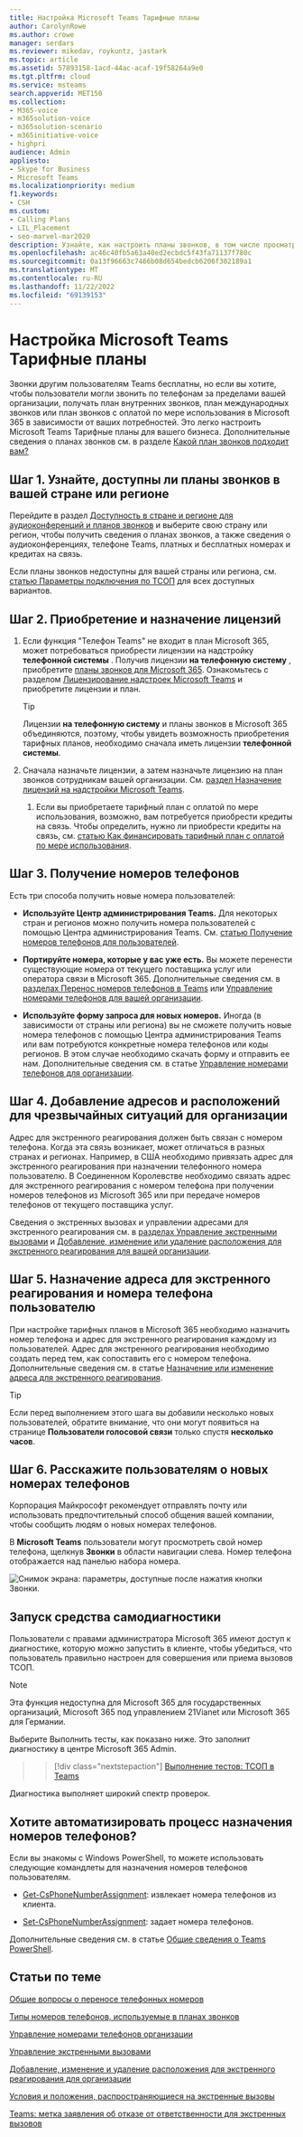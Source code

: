```yaml
---
title: Настройка Microsoft Teams Тарифные планы
author: CarolynRowe
ms.author: crowe
manager: serdars
ms.reviewer: mikedav, roykuntz, jastark
ms.topic: article
ms.assetid: 57893158-1acd-44ac-acaf-19f58264a9e0
ms.tgt.pltfrm: cloud
ms.service: msteams
search.appverid: MET150
ms.collection:
- M365-voice
- m365solution-voice
- m365solution-scenario
- m365initiative-voice
- highpri
audience: Admin
appliesto:
- Skype for Business
- Microsoft Teams
ms.localizationpriority: medium
f1.keywords:
- CSH
ms.custom:
- Calling Plans
- LIL_Placement
- seo-marvel-mar2020
description: Узнайте, как настроить планы звонков, в том числе просматривать планы, доступные в вашем регионе, покупать & назначать лицензии, получать номера телефонов и добавлять адреса для экстренного реагирования & местах.
ms.openlocfilehash: ac46c40fb5a63a40ed2ecbdc5f43fa71137f780c
ms.sourcegitcommit: 0a13f96663c7466b08d654bedcb6206f302189a1
ms.translationtype: MT
ms.contentlocale: ru-RU
ms.lasthandoff: 11/22/2022
ms.locfileid: "69139153"
---
```

# <a name="set-up-microsoft-teams-calling-plans"></a>Настройка Microsoft Teams Тарифные планы

Звонки другим пользователям Teams бесплатны, но если вы хотите, чтобы пользователи могли звонить по телефонам за пределами вашей организации, получать план внутренних звонков, план международных звонков или план звонков с оплатой по мере использования в Microsoft 365 в зависимости от ваших потребностей. Это легко настроить Microsoft Teams Тарифные планы для вашего бизнеса.  Дополнительные сведения о планах звонков см. в разделе [Какой план звонков подходит вам?](calling-plan-landing-page.md)

## <a name="step-1-find-out-if-calling-plans-are-available-in-your-countryregion"></a>Шаг 1. Узнайте, доступны ли планы звонков в вашей стране или регионе

Перейдите в раздел [Доступность в стране и регионе для аудиоконференций и планов звонков](country-and-region-availability-for-audio-conferencing-and-calling-plans/country-and-region-availability-for-audio-conferencing-and-calling-plans.md) и выберите свою страну или регион, чтобы получить сведения о планах звонков, а также сведения о аудиоконференциях, телефоне Teams, платных и бесплатных номерах и кредитах на связь.

Если планы звонков недоступны для вашей страны или региона, см. [статью Параметры подключения по ТСОП](pstn-connectivity.md) для всех доступных вариантов.
  
## <a name="step-2-buy-and-assign-licenses"></a>Шаг 2. Приобретение и назначение лицензий

1. Если функция "Телефон Teams" не входит в план Microsoft 365, может потребоваться приобрести лицензии на надстройку **телефонной системы** . Получив лицензии **на телефонную систему** , приобретите [планы звонков для Microsoft 365](calling-plans-for-office-365.md). Ознакомьтесь с разделом [Лицензирование надстроек Microsoft Teams](./teams-add-on-licensing/microsoft-teams-add-on-licensing.md) и приобретите лицензии и план.

    > [!TIP]
    > Лицензии **на телефонную систему** и планы звонков в Microsoft 365 объединяются, поэтому, чтобы увидеть возможность приобретения тарифных планов, необходимо сначала иметь лицензии **телефонной системы**.
  
2. Сначала назначьте лицензии, а затем назначьте лицензию на план звонков сотрудникам вашей организации. См. [раздел Назначение лицензий на надстройки Microsoft Teams](./teams-add-on-licensing/assign-teams-add-on-licenses.md).
    1. Если вы приобретаете тарифный план с оплатой по мере использования, возможно, вам потребуется приобрести кредиты на связь. Чтобы определить, нужно ли приобрести кредиты на связь, см. [статью Как финансировать тарифный план с оплатой по мере использования](calling-plans-for-office-365.md#how-to-fund-a-pay-as-you-go-calling-plan).

## <a name="step-3-get-phone-numbers"></a>Шаг 3. Получение номеров телефонов

Есть три способа получить новые номера пользователей:

- **Используйте Центр администрирования Teams.** Для некоторых стран и регионов можно получить номера пользователей с помощью Центра администрирования Teams. См. [статью Получение номеров телефонов для пользователей](getting-phone-numbers-for-your-users.md).

- **Портируйте номера, которые у вас уже есть.** Вы можете перенести существующие номера от текущего поставщика услуг или оператора связи в Microsoft 365. Дополнительные сведения см. в [разделах Перенос номеров телефонов в Teams](phone-number-calling-plans/transfer-phone-numbers-to-teams.md) или [Управление номерами телефонов для вашей организации](manage-phone-numbers-for-your-organization/manage-phone-numbers-for-your-organization.md).
  
- **Используйте форму запроса для новых номеров.** Иногда (в зависимости от страны или региона) вы не сможете получить новые номера телефонов с помощью Центра администрирования Teams или вам потребуются конкретные номера телефонов или коды регионов. В этом случае необходимо скачать форму и отправить ее нам. Дополнительные сведения см. в статье [Управление номерами телефонов для организации](manage-phone-numbers-for-your-organization/manage-phone-numbers-for-your-organization.md).

## <a name="step-4-add-emergency-addresses-and-locations-for-your-organization"></a>Шаг 4. Добавление адресов и расположений для чрезвычайных ситуаций для организации
<a name="bkmk_add_addresses"> </a>

Адрес для экстренного реагирования должен быть связан с номером телефона. Когда эта связь возникает, может отличаться в разных странах и регионах. Например, в США необходимо привязать адрес для экстренного реагирования при назначении телефонного номера пользователю. В Соединенном Королевстве необходимо связать адрес для экстренного реагирования с номером телефона при получении номеров телефонов из Microsoft 365 или при передаче номеров телефонов от текущего поставщика услуг.

Сведения о экстренных вызовах и управлении адресами для экстренного реагирования см. в [разделах Управление экстренными вызовами](what-are-emergency-locations-addresses-and-call-routing.md) и [Добавление, изменение или удаление расположения для экстренного реагирования для вашей организации](add-change-remove-emergency-location-organization.md).

## <a name="step-5-assign-an-emergency-address-and-a-phone-number-to-a-user"></a>Шаг 5. Назначение адреса для экстренного реагирования и номера телефона пользователю
<a name="bkmk_add_addresses"> </a>

При настройке тарифных планов в Microsoft 365 необходимо назначить номер телефона и адрес для экстренного реагирования каждому из пользователей. Адрес для экстренного реагирования необходимо создать перед тем, как сопоставить его с номером телефона. Дополнительные сведения см. в статье [Назначение или изменение адреса для экстренного реагирования](assign-change-emergency-location-user.md).

> [!TIP]
> Если перед выполнением этого шага вы добавили несколько новых пользователей, обратите внимание, что они могут появиться на странице **Пользователи голосовой связи** только спустя **несколько часов**.

## <a name="step-6-tell-your-users-about-their-new-phone-numbers"></a>Шаг 6. Расскажите пользователям о новых номерах телефонов

Корпорация Майкрософт рекомендует отправлять почту или использовать предпочтительный способ общения вашей компании, чтобы сообщить людям о новых номерах телефонов.

В **Microsoft Teams** пользователи могут просмотреть свой номер телефона, щелкнув **Звонки** в области навигации слева. Номер телефона отображается над панелью набора номера.

![Снимок экрана: параметры, доступные после нажатия кнопки Звонки.](media/teams-phone-number.png)

## <a name="run-a-self-diagnostics-tool"></a>Запуск средства самодиагностики

Пользователи с правами администратора Microsoft 365 имеют доступ к диагностике, которую можно запустить в клиенте, чтобы убедиться, что пользователь правильно настроен для совершения или приема вызовов ТСОП.

> [!NOTE]
>Эта функция недоступна для Microsoft 365 для государственных организаций, Microsoft 365 под управлением 21Vianet или Microsoft 365 для Германии.

Выберите Выполнить тесты, как показано ниже. Это заполнит диагностику в центре Microsoft 365 Admin.
>> [!div class="nextstepaction"]
>> [Выполнение тестов: ТСОП в Teams](https://aka.ms/TeamsPSTNDiag)

Диагностика выполняет широкий спектр проверок.

## <a name="do-you-want-to-automate-assigning-phone-numbers"></a>Хотите автоматизировать процесс назначения номеров телефонов?
<a name="bkmk_add_addresses"> </a>

Если вы знакомы с Windows PowerShell, то можете использовать следующие командлеты для назначения номеров телефонов пользователям.
  
- [Get-CsPhoneNumberAssignment](/powershell/module/teams/Get-CsPhoneNumberAssignment): извлекает номера телефонов из клиента.

- [Set-CsPhoneNumberAssignment](/powershell/module/teams/Set-CsPhoneNumberAssignment): задает номера телефонов.

Дополнительные сведения см. в статье [Общие сведения о Teams PowerShell](teams-powershell-overview.md).
  
## <a name="related-articles"></a>Статьи по теме

[Общие вопросы о переносе телефонных номеров](./phone-number-calling-plans/port-order-overview.md)

[Типы номеров телефонов, используемые в планах звонков](different-kinds-of-phone-numbers-used-for-calling-plans.md)

[Управление номерами телефонов организации](manage-phone-numbers-for-your-organization/manage-phone-numbers-for-your-organization.md)

[Управление экстренными вызовами](what-are-emergency-locations-addresses-and-call-routing.md)

[Добавление, изменение и удаление расположения для экстренного реагирования для организации](add-change-remove-emergency-location-organization.md)

[Условия и положения, распространяющиеся на экстренные вызовы](emergency-calling-terms-and-conditions.md)

[Teams: метка заявления об отказе от ответственности для экстренных вызовов](https://github.com/MicrosoftDocs/OfficeDocs-SkypeForBusiness/blob/live/Teams/downloads/emergency-calling/emergency-calling-label-(en-us)-(v.1.0).zip?raw=true)
